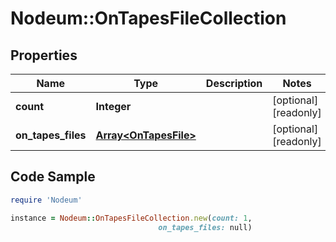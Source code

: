 # Nodeum::OnTapesFileCollection

## Properties

Name | Type | Description | Notes
------------ | ------------- | ------------- | -------------
**count** | **Integer** |  | [optional] [readonly] 
**on_tapes_files** | [**Array&lt;OnTapesFile&gt;**](OnTapesFile.md) |  | [optional] [readonly] 

## Code Sample

```ruby
require 'Nodeum'

instance = Nodeum::OnTapesFileCollection.new(count: 1,
                                 on_tapes_files: null)
```


